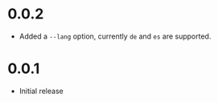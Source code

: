 # 0.0.2

* Added a `--lang` option, currently `de` and `es` are supported.

# 0.0.1

* Initial release
